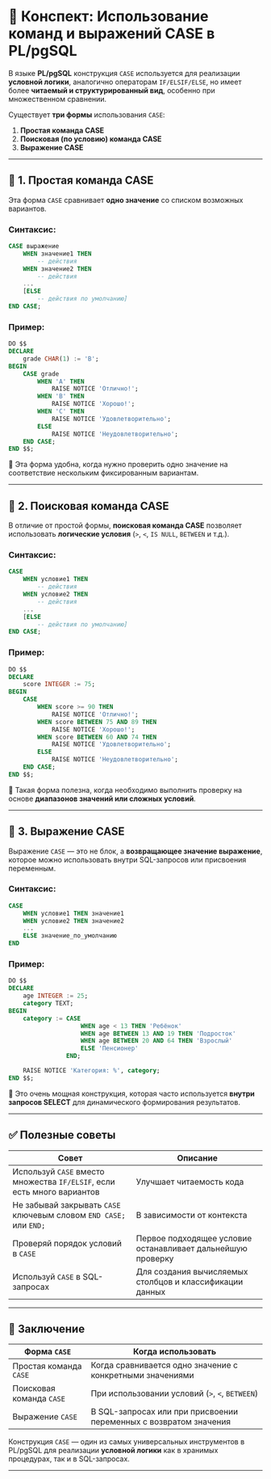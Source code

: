 # 📌 Конспект: Использование команд и выражений CASE в PL/pgSQL

В языке **PL/pgSQL** конструкция `CASE` используется для реализации **условной логики**, аналогично операторам `IF/ELSIF/ELSE`, но имеет более **читаемый и структурированный вид**, особенно при множественном сравнении.

Существует **три формы** использования `CASE`:

1. **Простая команда CASE**
2. **Поисковая (по условию) команда CASE**
3. **Выражение CASE**

---

## 🔹 1. Простая команда CASE

Эта форма `CASE` сравнивает **одно значение** со списком возможных вариантов.

### Синтаксис:
```sql
CASE выражение
    WHEN значение1 THEN
        -- действия
    WHEN значение2 THEN
        -- действия
    ...
    [ELSE
        -- действия по умолчанию]
END CASE;
```

### Пример:
```sql
DO $$
DECLARE
    grade CHAR(1) := 'B';
BEGIN
    CASE grade
        WHEN 'A' THEN
            RAISE NOTICE 'Отлично!';
        WHEN 'B' THEN
            RAISE NOTICE 'Хорошо!';
        WHEN 'C' THEN
            RAISE NOTICE 'Удовлетворительно';
        ELSE
            RAISE NOTICE 'Неудовлетворительно';
    END CASE;
END $$;
```

📌 Эта форма удобна, когда нужно проверить одно значение на соответствие нескольким фиксированным вариантам.

---

## 🔹 2. Поисковая команда CASE

В отличие от простой формы, **поисковая команда CASE** позволяет использовать **логические условия** (`>`, `<`, `IS NULL`, `BETWEEN` и т.д.).

### Синтаксис:
```sql
CASE
    WHEN условие1 THEN
        -- действия
    WHEN условие2 THEN
        -- действия
    ...
    [ELSE
        -- действия по умолчанию]
END CASE;
```

### Пример:
```sql
DO $$
DECLARE
    score INTEGER := 75;
BEGIN
    CASE
        WHEN score >= 90 THEN
            RAISE NOTICE 'Отлично!';
        WHEN score BETWEEN 75 AND 89 THEN
            RAISE NOTICE 'Хорошо!';
        WHEN score BETWEEN 60 AND 74 THEN
            RAISE NOTICE 'Удовлетворительно';
        ELSE
            RAISE NOTICE 'Неудовлетворительно';
    END CASE;
END $$;
```

📌 Такая форма полезна, когда необходимо выполнить проверку на основе **диапазонов значений или сложных условий**.

---

## 🔹 3. Выражение CASE

Выражение `CASE` — это не блок, а **возвращающее значение выражение**, которое можно использовать внутри SQL-запросов или присвоения переменным.

### Синтаксис:
```sql
CASE
    WHEN условие1 THEN значение1
    WHEN условие2 THEN значение2
    ...
    ELSE значение_по_умолчанию
END
```

### Пример:
```sql
DO $$
DECLARE
    age INTEGER := 25;
    category TEXT;
BEGIN
    category := CASE
                    WHEN age < 13 THEN 'Ребёнок'
                    WHEN age BETWEEN 13 AND 19 THEN 'Подросток'
                    WHEN age BETWEEN 20 AND 64 THEN 'Взрослый'
                    ELSE 'Пенсионер'
                END;

    RAISE NOTICE 'Категория: %', category;
END $$;
```

📌 Это очень мощная конструкция, которая часто используется **внутри запросов SELECT** для динамического формирования результатов.

---

## ✅ Полезные советы

| Совет | Описание |
|-------|----------|
| Используй `CASE` вместо множества `IF/ELSIF`, если есть много вариантов | Улучшает читаемость кода |
| Не забывай закрывать `CASE` ключевым словом `END CASE;` или `END;` | В зависимости от контекста |
| Проверяй порядок условий в `CASE` | Первое подходящее условие останавливает дальнейшую проверку |
| Используй `CASE` в SQL-запросах | Для создания вычисляемых столбцов и классификации данных |

---

## 🧩 Заключение

| Форма `CASE` | Когда использовать |
|--------------|---------------------|
| Простая команда `CASE` | Когда сравнивается одно значение с конкретными значениями |
| Поисковая команда `CASE` | При использовании условий (`>`, `<`, `BETWEEN`) |
| Выражение `CASE` | В SQL-запросах или при присвоении переменных с возвратом значения |

Конструкция `CASE` — один из самых универсальных инструментов в PL/pgSQL для реализации **условной логики** как в хранимых процедурах, так и в SQL-запросах.

---
